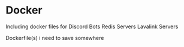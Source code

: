 # Docker


Including docker files for 
Discord Bots
Redis Servers 
Lavalink Servers

Dockerfile(s) i need to save somewhere
